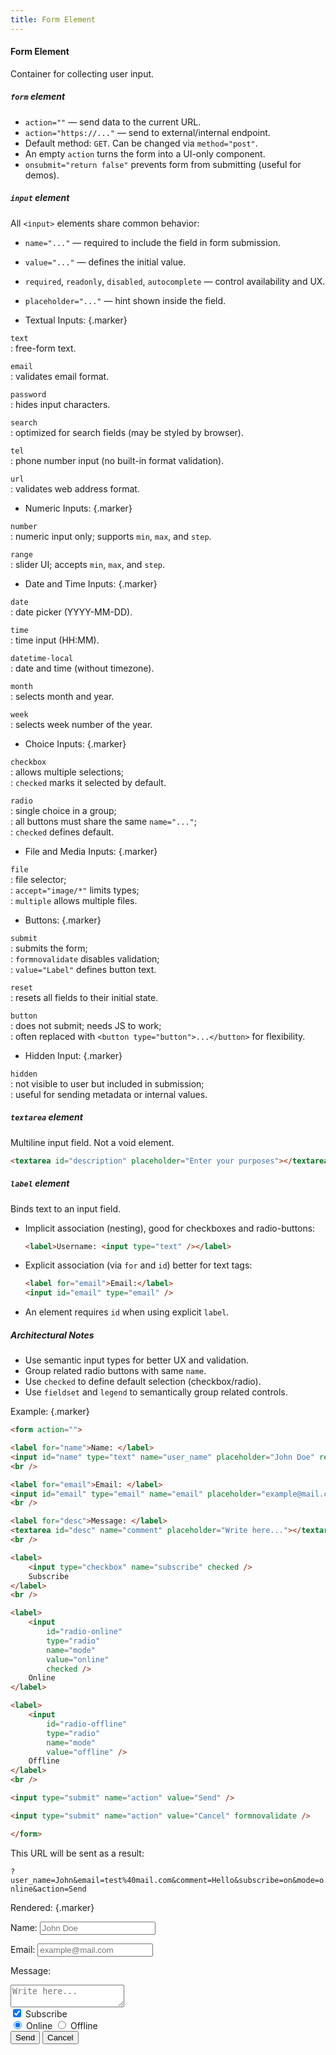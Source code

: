 ```yaml
---
title: Form Element
---
```


#### Form Element

Container for collecting user input.

##### `form` element

- `action=""` — send data to the current URL.
- `action="https://..."` — send to external/internal endpoint.
- Default method: `GET`. Can be changed via `method="post"`.
- An empty `action` turns the form into a UI-only component.
- `onsubmit="return false"` prevents form from submitting (useful for demos).


##### `input` element

All `<input>` elements share common behavior:
- `name="..."` — required to include the field in form submission.
- `value="..."` — defines the initial value.
- `required`, `readonly`, `disabled`, `autocomplete` — control availability and UX.
- `placeholder="..."` — hint shown inside the field.



- Textual Inputs: {.marker}  

`text`  
: free-form text.

`email`  
: validates email format.

`password`  
: hides input characters.

`search`  
: optimized for search fields (may be styled by browser).

`tel`  
: phone number input (no built-in format validation).

`url`  
: validates web address format.


- Numeric Inputs: {.marker}  

`number`  
: numeric input only; supports `min`, `max`, and `step`.

`range`  
: slider UI; accepts `min`, `max`, and `step`.


- Date and Time Inputs: {.marker}  

`date`  
: date picker (YYYY-MM-DD).

`time`  
: time input (HH:MM).

`datetime-local`  
: date and time (without timezone).

`month`  
: selects month and year.

`week`  
: selects week number of the year.


- Choice Inputs: {.marker}  

`checkbox`  
: allows multiple selections;  
: `checked` marks it selected by default.

`radio`  
: single choice in a group;  
: all buttons must share the same `name="..."`;  
: `checked` defines default.


- File and Media Inputs: {.marker}  

`file`  
: file selector;  
: `accept="image/*"` limits types;  
: `multiple` allows multiple files.


- Buttons: {.marker}  

`submit`  
: submits the form;  
: `formnovalidate` disables validation;  
: `value="Label"` defines button text.

`reset`  
: resets all fields to their initial state.

`button`  
: does not submit; needs JS to work;  
: often replaced with `<button type="button">...</button>` for flexibility.


- Hidden Input: {.marker}  

`hidden`  
: not visible to user but included in submission;  
: useful for sending metadata or internal values.


##### `textarea` element

Multiline input field. Not a void element.

```html
<textarea id="description" placeholder="Enter your purposes"></textarea>
```


##### `label` element

Binds text to an input field.

- Implicit association (nesting), good for checkboxes and radio-buttons:
  ```html
  <label>Username: <input type="text" /></label>
  ```

- Explicit association (via `for` and `id`) better for text tags:
  ```html
  <label for="email">Email:</label>
  <input id="email" type="email" />
  ```
- An element requires `id` when using explicit `label`.


##### Architectural Notes

- Use semantic input types for better UX and validation.
- Group related radio buttons with same `name`.
- Use `checked` to define default selection (checkbox/radio).
- Use `fieldset` and `legend` to semantically group related controls.


Example: {.marker}  

```html
<form action="">

<label for="name">Name: </label>
<input id="name" type="text" name="user_name" placeholder="John Doe" required />
<br />

<label for="email">Email: </label>
<input id="email" type="email" name="email" placeholder="example@mail.com" required />
<br />

<label for="desc">Message: </label>
<textarea id="desc" name="comment" placeholder="Write here..."></textarea>
<br />

<label>
    <input type="checkbox" name="subscribe" checked />
    Subscribe
</label>
<br />

<label>
    <input
        id="radio-online"
        type="radio"
        name="mode"
        value="online"
        checked />
    Online
</label>

<label>
    <input
        id="radio-offline"
        type="radio"
        name="mode"
        value="offline" />
    Offline
</label>
<br />

<input type="submit" name="action" value="Send" />

<input type="submit" name="action" value="Cancel" formnovalidate />

</form>
```

This URL will be sent as a result:


`?user_name=John&email=test%40mail.com&comment=Hello&subscribe=on&mode=online&action=Send`


Rendered: {.marker}  

<form action="#" onsubmit="return false">

<label for="name">Name: </label>
<input id="name" type="text" name="user_name" placeholder="John Doe" required />
<br />

<label for="email">Email: </label>
<input id="email" type="email" name="email" placeholder="example@mail.com" required />
<br />

<label for="desc">Message: </label>
<textarea id="desc" name="comment" placeholder="Write here..."></textarea>
<br />

<label>
    <input type="checkbox" name="subscribe" checked />
    Subscribe
</label>
<br />

<label>
    <input
        id="radio-online"
        type="radio"
        name="mode"
        value="online"
        checked />
    Online
</label>

<label>
    <input
        id="radio-offline"
        type="radio"
        name="mode"
        value="offline" />
    Offline
</label>
<br />

<input type="submit" name="action" value="Send" />

<input type="submit" name="action" value="Cancel" formnovalidate />

</form>